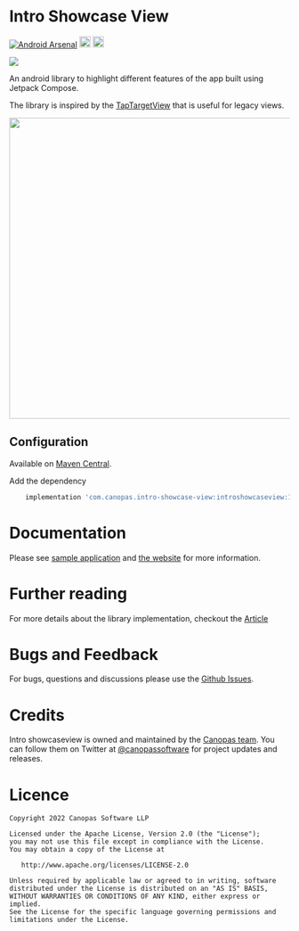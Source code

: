 # Intro Showcase View
[![Android Arsenal]( https://img.shields.io/badge/Android%20Arsenal-Intro--showcase--view-green.svg?style=flat )]( https://android-arsenal.com/details/1/8387 )
<img alt="Badge" height="20px" src="https://androidweekly.net/issues/issue-506/badge"> <img alt="Badge" height="20px" src="https://androidweekly.net/issues/issue-513/badge">


<img src="https://github.com/canopas/Intro-showcase-view/blob/master/docs/assets/4-%20intro%20showcase.jpg" />

An android library to highlight different features of the app built using Jetpack Compose.

The library is inspired by the [TapTargetView](https://github.com/KeepSafe/TapTargetView) that is useful for legacy views.

<img src="https://github.com/canopas/Intro-showcase-view/blob/master/docs/assets/main_intro.gif" height="540" />

## Configuration

Available on [Maven Central](https://search.maven.org/artifact/com.canopas.intro-showcase-view/introshowcaseview).

Add the dependency
```gradle
    implementation 'com.canopas.intro-showcase-view:introshowcaseview:1.0.5'

```
# Documentation
Please see [sample application](https://github.com/canopas/Intro-showcase-view/tree/master/app) and [the website](https://canopas.github.io/Intro-showcase-view/) for more information.

# Further reading
For more details about the library implementation, checkout the [Article](https://blog.canopas.com/intro-showcase-view-in-jetpack-compose-ac044cd3bf28)

# Bugs and Feedback
For bugs, questions and discussions please use the [Github Issues](https://github.com/canopas/JetTapTarget/issues).

# Credits

Intro showcaseview is owned and maintained by the [Canopas team](https://canopas.com/). You can follow them on Twitter at [@canopassoftware](https://twitter.com/canopassoftware) for project updates and releases.

# Licence

```
Copyright 2022 Canopas Software LLP

Licensed under the Apache License, Version 2.0 (the "License");
you may not use this file except in compliance with the License.
You may obtain a copy of the License at

   http://www.apache.org/licenses/LICENSE-2.0

Unless required by applicable law or agreed to in writing, software
distributed under the License is distributed on an "AS IS" BASIS,
WITHOUT WARRANTIES OR CONDITIONS OF ANY KIND, either express or implied.
See the License for the specific language governing permissions and
limitations under the License.
```
